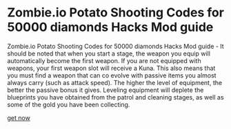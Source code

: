 # Zombie.io Potato Shooting Codes for 50000 diamonds Hacks Mod guide

Zombie.io Potato Shooting Codes for 50000 diamonds Hacks Mod guide - It should be noted that when you start a stage, the weapon you equip will automatically become the first weapon. If you are not equipped with weapons, your first weapon slot will receive a Kuna. This also means that you must find a weapon that can co evolve with passive items you almost always carry (such as attack speed). The higher the level of equipment, the better the passive bonus it gives. Leveling equipment will deplete the blueprints you have obtained from the patrol and cleaning stages, as well as some of the gold you have been collecting.

[get now](https://fancymod.top/zombie-io/)

